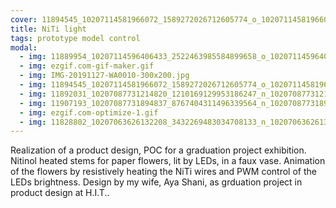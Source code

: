 ```yaml
---
cover: 11894545_10207114581966072_1589272026712605774_o_10207114581966072.jpg
title: NiTi light
tags: prototype model control
modal:
  - img: 11889954_10207114596406433_2522463985584899658_o_10207114596406433.jpg
  - img: ezgif.com-gif-maker.gif
  - img: IMG-20191127-WA0010-300x200.jpg
  - img: 11894545_10207114581966072_1589272026712605774_o_10207114581966072.jpg
  - img: 11892031_10207087731214820_1210169129953186247_n_10207087731214820.jpg
  - img: 11907193_10207087731894837_8767404311496339564_n_10207087731894837.jpg
  - img: ezgif.com-optimize-1.gif
  - img: 11828802_10207063626132208_3432269483034708133_n_10207063626132208.jpg
---
```


Realization of a product design, POC for a graduation project exhibition. Nitinol heated stems for paper flowers, lit by LEDs, in a faux vase. Animation of the flowers by resistively heating the NiTi wires and PWM control of the LEDs brightness. Design by my wife, Aya Shani, as grduation project in product design at H.I.T..